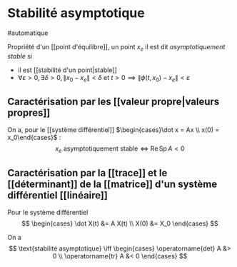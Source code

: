 # Stabilité asymptotique
#automatique 

Propriété d'un [[point d'équilibre]], un point $x_e$ il est dit *asymptotiquement stable* si 

- il est [[stabilité d'un point|stable]]
- $\forall \varepsilon > 0, \exists \delta > 0, \|x_{0}- x_{e}\| < \delta \text{ et } t>0 \implies \| \phi(t, x_{0})- x_{e}\|< \varepsilon$

## Caractérisation par les [[valeur propre|valeurs propres]]

On a, pour le [[système différentiel]] $\begin{cases}\dot x = Ax \\ x(0) = x_0\end{cases}$ :
$$
x_e \text{ asymptotiquement stable} \iff \operatorname{Re} \operatorname{Sp} A < 0
$$

## Caractérisation par la [[trace]] et le [[déterminant]] de la [[matrice]] d'un système différentiel **[[linéaire]]**

Pour le système différentiel
$$
\begin{cases} \dot X(t) &= A X(t) \\ X(0) &= X_0 \end{cases}
$$

On a $$
\text{stabilité asymptotique} \iff \begin{cases} \operatorname{det} A &> 0 \\ \operatorname{tr} A &< 0 \end{cases}
$$
